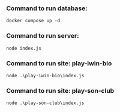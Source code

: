 ### Command to run database:

`docker compose up -d`

### Command to run server:

`node index.js`

### Command to run site: play-iwin-bio

`node .\play-iwin-bio\index.js`

### Command to run site: play-son-club

`node .\play-son-club\index.js`
